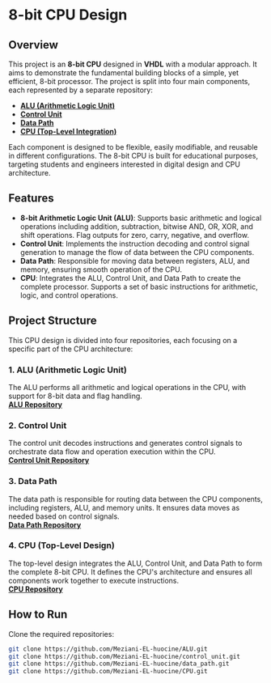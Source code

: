 # 8-bit CPU Design

## Overview
This project is an **8-bit CPU** designed in **VHDL** with a modular approach. It aims to demonstrate the fundamental building blocks of a simple, yet efficient, 8-bit processor. The project is split into four main components, each represented by a separate repository:

- **[ALU (Arithmetic Logic Unit)](https://github.com/Meziani-EL-huocine/design-of-8-bit-CPU/tree/main/ALU)**
- **[Control Unit](https://github.com/Meziani-EL-huocine/control_unit)**
- **[Data Path](https://github.com/Meziani-EL-huocine/data_path)**
- **[CPU (Top-Level Integration)](https://github.com/Meziani-EL-huocine/CPU)**

Each component is designed to be flexible, easily modifiable, and reusable in different configurations. The 8-bit CPU is built for educational purposes, targeting students and engineers interested in digital design and CPU architecture.

## Features
- **8-bit Arithmetic Logic Unit (ALU)**: Supports basic arithmetic and logical operations including addition, subtraction, bitwise AND, OR, XOR, and shift operations. Flag outputs for zero, carry, negative, and overflow.
- **Control Unit**: Implements the instruction decoding and control signal generation to manage the flow of data between the CPU components.
- **Data Path**: Responsible for moving data between registers, ALU, and memory, ensuring smooth operation of the CPU.
- **CPU**: Integrates the ALU, Control Unit, and Data Path to create the complete processor. Supports a set of basic instructions for arithmetic, logic, and control operations.

## Project Structure
This CPU design is divided into four repositories, each focusing on a specific part of the CPU architecture:

### 1. ALU (Arithmetic Logic Unit)
The ALU performs all arithmetic and logical operations in the CPU, with support for 8-bit data and flag handling.  
**[ALU Repository](https://github.com/Meziani-EL-huocine/ALU)**

### 2. Control Unit
The control unit decodes instructions and generates control signals to orchestrate data flow and operation execution within the CPU.  
**[Control Unit Repository](https://github.com/Meziani-EL-huocine/control_unit)**

### 3. Data Path
The data path is responsible for routing data between the CPU components, including registers, ALU, and memory units. It ensures data moves as needed based on control signals.  
**[Data Path Repository](https://github.com/Meziani-EL-huocine/data_path)**

### 4. CPU (Top-Level Design)
The top-level design integrates the ALU, Control Unit, and Data Path to form the complete 8-bit CPU. It defines the CPU's architecture and ensures all components work together to execute instructions.  
**[CPU Repository](https://github.com/Meziani-EL-huocine/CPU)**

## How to Run
Clone the required repositories:

```bash
git clone https://github.com/Meziani-EL-huocine/ALU.git
git clone https://github.com/Meziani-EL-huocine/control_unit.git
git clone https://github.com/Meziani-EL-huocine/data_path.git
git clone https://github.com/Meziani-EL-huocine/CPU.git


